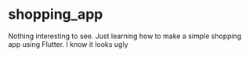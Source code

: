 # shopping_app

Nothing interesting to see. Just learning how to make a simple shopping app using Flutter. I know it looks ugly
